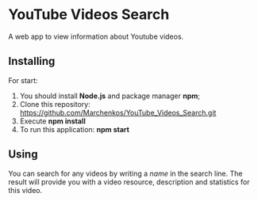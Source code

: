 # YouTube Videos Search 
A web app to view information about Youtube videos.

## Installing

For start:

 1. You should install **Node.js** and package manager **npm**;
 2. Clone this repository:  https://github.com/Marchenkos/YouTube_Videos_Search.git
 3. Execute **npm install**
 4. To run this application: **npm start**

## Using
You can search for any videos by writing a *name* in the search line. The result will provide you  with a video resource, description and statistics for this video.
